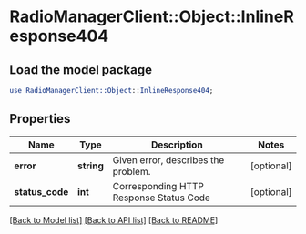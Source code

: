 # RadioManagerClient::Object::InlineResponse404

## Load the model package
```perl
use RadioManagerClient::Object::InlineResponse404;
```

## Properties
Name | Type | Description | Notes
------------ | ------------- | ------------- | -------------
**error** | **string** | Given error, describes the problem. | [optional] 
**status_code** | **int** | Corresponding HTTP Response Status Code | [optional] 

[[Back to Model list]](../README.md#documentation-for-models) [[Back to API list]](../README.md#documentation-for-api-endpoints) [[Back to README]](../README.md)


